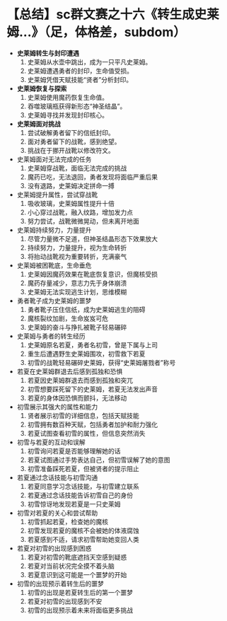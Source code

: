 # 【总结】sc群文赛之十六《转生成史莱姆...》（足，体格差，subdom）

-   **史莱姆转生与封印遭遇**
    1.  史莱姆从水壶中跳出，成为一只平凡史莱姆。
    2.  史莱姆遭遇勇者的封印，生命值受损。
    3.  史莱姆凭借天赋技能“贤者”分析封印。
-   **史莱姆恢复与探索**
    1.  史莱姆使用魔药恢复生命值。
    2.  吞噬玻璃瓶获得新形态“神圣结晶”。
    3.  史莱姆寻找并发现封印核心。
-   **史莱姆面对挑战**
    1.  尝试破解勇者留下的信纸封印。
    2.  面对勇者留下的战靴，感到绝望。
    3.  挑战在于挪开战靴以修改符文。
-   史莱姆面对无法完成的任务
    1.  史莱姆穿战靴，面临无法完成的挑战
    2.  魔药已吃，无法退回，勇者发现将面临严重后果
    3.  没有退路，史莱姆决定拼命一搏
-   史莱姆提升属性，尝试穿战靴
    1.  吸收玻璃，史莱姆属性提升十倍
    2.  小心穿过战靴，融入纹路，增加发力点
    3.  努力尝试，战靴微微晃动，但未离开地面
-   史莱姆持续努力，力量提升
    1.  尽管力量微不足道，但神圣结晶形态下效果放大
    2.  持续努力，力量提升，视为生命转折
    3.  将抬动战靴视为重要转折，充满豪气
-   史莱姆被困靴底，生命垂危
    1.  史莱姆因魔药效果在靴底恢复意识，但魔核受损
    2.  魔药存量减少，意志力先于身体崩溃
    3.  史莱姆无法实现逃生计划，思维模糊
-   勇者靴子成为史莱姆的噩梦
    1.  勇者靴子压住信纸，成为史莱姆逃生的阻碍
    2.  魔核裂纹加剧，生命岌岌可危
    3.  史莱姆的奋斗与挣扎被靴子轻易碾碎
-   史莱姆与勇者的转生经历
    1.  史莱姆原名若夏，勇者名初雪，曾是下属与上司
    2.  重生后遭遇野生史莱姆围攻，初雪救下若夏
    3.  初雪的战靴轻易碾碎史莱姆，获得“史莱姆屠戮者”称号
-   若夏在史莱姆群退去后感到孤独和恐惧
    1.  若夏因史莱姆群退去而感到孤独和突兀
    2.  初雪想要踩死留下的史莱姆，若夏无法发出声音
    3.  若夏的身体因恐惧而颤抖，无法移动
-   初雪展示其强大的属性和能力
    1.  贤者展示初雪的详细信息，包括天赋技能
    2.  初雪拥有数百种天赋，包括勇者加护和耐力强化
    3.  若夏试图查看初雪的属性，但信息突然消失
-   初雪与若夏的互动和误解
    1.  初雪询问若夏是否能够理解她的话
    2.  若夏试图通过手势表达自己，但初雪误解了她的意图
    3.  初雪准备踩死若夏，但被贤者的提示阻止
-   若夏通过念话技能与初雪沟通
    1.  若夏同意学习念话技能，与初雪建立联系
    2.  若夏通过念话技能告诉初雪自己的身份
    3.  初雪惊讶地发现若夏是一只史莱姆
-   初雪对若夏的关心和尝试帮助
    1.  初雪抓起若夏，检查她的魔核
    2.  初雪发现若夏的魔核不会被她的体液腐蚀
    3.  若夏感到不适，请求初雪帮助她变回人类
-   若夏对初雪的出现感到困惑
    1.  若夏对初雪的靴底遮挡天空感到疑惑
    2.  若夏对当前状况完全摸不着头脑
    3.  若夏意识到这可能是一个噩梦的开始
-   初雪的出现预示着转生后的噩梦
    1.  初雪的出现是若夏转生后的第一个噩梦
    2.  若夏对初雪的出现感到不安
    3.  初雪的出现预示着未来将面临更多挑战
